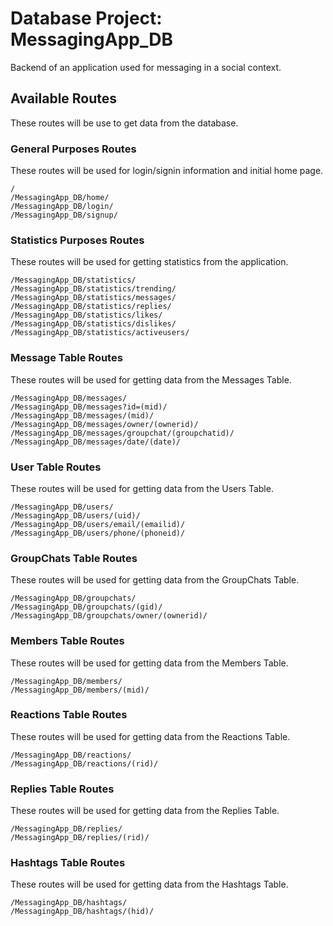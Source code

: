 # Database Project: MessagingApp_DB

Backend of an application used for messaging in a social context.

## Available Routes
These routes will be use to get data from the database.

### General Purposes Routes
These routes will be used for login/signin information and initial home page.
```
/
/MessagingApp_DB/home/
/MessagingApp_DB/login/
/MessagingApp_DB/signup/
```

### Statistics Purposes Routes
These routes will be used for getting statistics from the application.
```
/MessagingApp_DB/statistics/
/MessagingApp_DB/statistics/trending/
/MessagingApp_DB/statistics/messages/
/MessagingApp_DB/statistics/replies/
/MessagingApp_DB/statistics/likes/
/MessagingApp_DB/statistics/dislikes/
/MessagingApp_DB/statistics/activeusers/
```

### Message Table Routes
These routes will be used for getting data from the Messages Table.
```
/MessagingApp_DB/messages/
/MessagingApp_DB/messages?id=(mid)/
/MessagingApp_DB/messages/(mid)/
/MessagingApp_DB/messages/owner/(ownerid)/
/MessagingApp_DB/messages/groupchat/(groupchatid)/
/MessagingApp_DB/messages/date/(date)/
```

### User Table Routes
These routes will be used for getting data from the Users Table.
```
/MessagingApp_DB/users/
/MessagingApp_DB/users/(uid)/
/MessagingApp_DB/users/email/(emailid)/
/MessagingApp_DB/users/phone/(phoneid)/
```

### GroupChats Table Routes
These routes will be used for getting data from the GroupChats Table.
```
/MessagingApp_DB/groupchats/
/MessagingApp_DB/groupchats/(gid)/
/MessagingApp_DB/groupchats/owner/(ownerid)/
```

### Members Table Routes
These routes will be used for getting data from the Members Table.
```
/MessagingApp_DB/members/
/MessagingApp_DB/members/(mid)/
```

### Reactions Table Routes
These routes will be used for getting data from the Reactions Table.
```
/MessagingApp_DB/reactions/
/MessagingApp_DB/reactions/(rid)/
```

### Replies Table Routes
These routes will be used for getting data from the Replies Table.
```
/MessagingApp_DB/replies/
/MessagingApp_DB/replies/(rid)/
```

### Hashtags Table Routes
These routes will be used for getting data from the Hashtags Table.
```
/MessagingApp_DB/hashtags/
/MessagingApp_DB/hashtags/(hid)/
```


